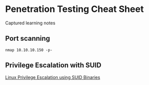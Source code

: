 # Penetration Testing Cheat Sheet
Captured learning notes

## Port scanning
`nmap 10.10.10.150 -p-`


## Privilege Escalation with SUID
[Linux Privilege Escalation using SUID Binaries]([https://www.hackingarticles.in/linux-privilege-escalation-using-suid-binaries/)

